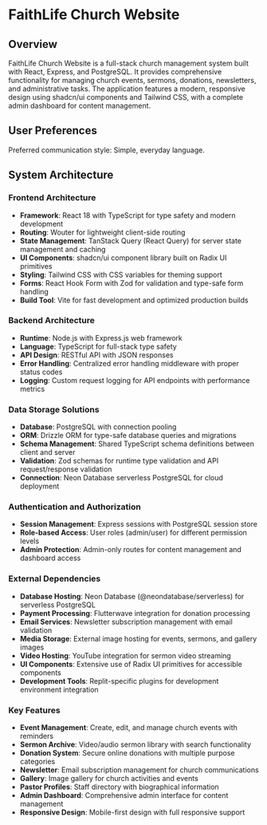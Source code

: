 # FaithLife Church Website

## Overview

FaithLife Church Website is a full-stack church management system built with React, Express, and PostgreSQL. It provides comprehensive functionality for managing church events, sermons, donations, newsletters, and administrative tasks. The application features a modern, responsive design using shadcn/ui components and Tailwind CSS, with a complete admin dashboard for content management.

## User Preferences

Preferred communication style: Simple, everyday language.

## System Architecture

### Frontend Architecture
- **Framework**: React 18 with TypeScript for type safety and modern development
- **Routing**: Wouter for lightweight client-side routing
- **State Management**: TanStack Query (React Query) for server state management and caching
- **UI Components**: shadcn/ui component library built on Radix UI primitives
- **Styling**: Tailwind CSS with CSS variables for theming support
- **Forms**: React Hook Form with Zod for validation and type-safe form handling
- **Build Tool**: Vite for fast development and optimized production builds

### Backend Architecture
- **Runtime**: Node.js with Express.js web framework
- **Language**: TypeScript for full-stack type safety
- **API Design**: RESTful API with JSON responses
- **Error Handling**: Centralized error handling middleware with proper status codes
- **Logging**: Custom request logging for API endpoints with performance metrics

### Data Storage Solutions
- **Database**: PostgreSQL with connection pooling
- **ORM**: Drizzle ORM for type-safe database queries and migrations
- **Schema Management**: Shared TypeScript schema definitions between client and server
- **Validation**: Zod schemas for runtime type validation and API request/response validation
- **Connection**: Neon Database serverless PostgreSQL for cloud deployment

### Authentication and Authorization
- **Session Management**: Express sessions with PostgreSQL session store
- **Role-based Access**: User roles (admin/user) for different permission levels
- **Admin Protection**: Admin-only routes for content management and dashboard access

### External Dependencies
- **Database Hosting**: Neon Database (@neondatabase/serverless) for serverless PostgreSQL
- **Payment Processing**: Flutterwave integration for donation processing
- **Email Services**: Newsletter subscription management with email validation
- **Media Storage**: External image hosting for events, sermons, and gallery images
- **Video Hosting**: YouTube integration for sermon video streaming
- **UI Components**: Extensive use of Radix UI primitives for accessible components
- **Development Tools**: Replit-specific plugins for development environment integration

### Key Features
- **Event Management**: Create, edit, and manage church events with reminders
- **Sermon Archive**: Video/audio sermon library with search functionality
- **Donation System**: Secure online donations with multiple purpose categories
- **Newsletter**: Email subscription management for church communications
- **Gallery**: Image gallery for church activities and events
- **Pastor Profiles**: Staff directory with biographical information
- **Admin Dashboard**: Comprehensive admin interface for content management
- **Responsive Design**: Mobile-first design with full responsive support